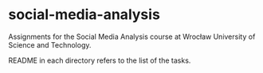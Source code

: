 # social-media-analysis
Assignments for the Social Media Analysis course at Wrocław University of Science and Technology.

README in each directory refers to the list of the tasks.
